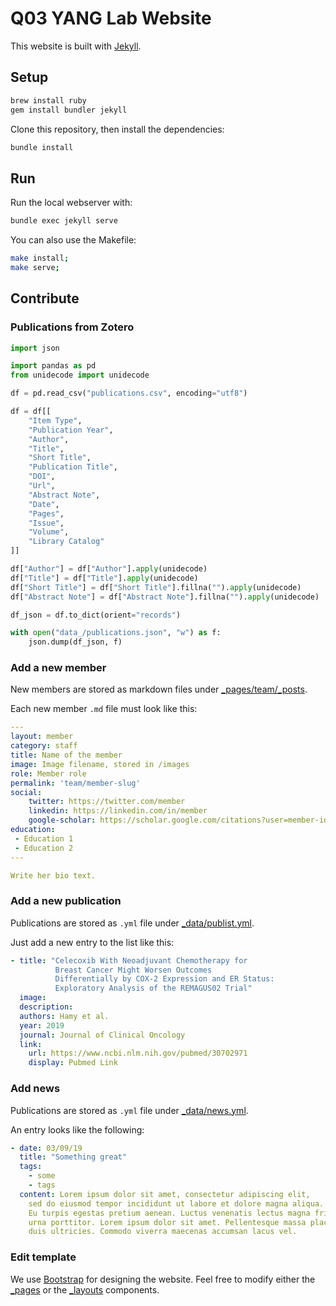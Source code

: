 # Q03 YANG Lab Website

This website is built with [Jekyll](https://jekyllrb.com/).

## Setup

``` bash
brew install ruby
gem install bundler jekyll
```

Clone this repository, then install the dependencies:

``` bash
bundle install
```

## Run

Run the local webserver with:

``` bash
bundle exec jekyll serve
```

You can also use the Makefile:

``` bash
make install;
make serve;
```

## Contribute

### Publications from Zotero

``` python
import json

import pandas as pd
from unidecode import unidecode

df = pd.read_csv("publications.csv", encoding="utf8")

df = df[[
    "Item Type",
    "Publication Year",
    "Author",
    "Title",
    "Short Title",
    "Publication Title",
    "DOI",
    "Url",
    "Abstract Note",
    "Date",
    "Pages",
    "Issue",
    "Volume",
    "Library Catalog"
]]

df["Author"] = df["Author"].apply(unidecode)
df["Title"] = df["Title"].apply(unidecode)
df["Short Title"] = df["Short Title"].fillna("").apply(unidecode)
df["Abstract Note"] = df["Abstract Note"].fillna("").apply(unidecode)

df_json = df.to_dict(orient="records")

with open("data_/publications.json", "w") as f:
    json.dump(df_json, f)
```

### Add a new member

New members are stored as markdown files under [_pages/team/_posts](_pages/team/_posts).

Each new member `.md` file must look like this:

``` yaml
---
layout: member
category: staff
title: Name of the member
image: Image filename, stored in /images
role: Member role
permalink: 'team/member-slug'
social:
    twitter: https://twitter.com/member
    linkedin: https://linkedin.com/in/member
    google-scholar: https://scholar.google.com/citations?user=member-id
education:
 - Education 1
 - Education 2
---

Write her bio text.
```

### Add a new publication

Publications are stored as `.yml` file under [_data/publist.yml](_data/publist.yml).

Just add a new entry to the list like this:

``` yaml
- title: "Celecoxib With Neoadjuvant Chemotherapy for
          Breast Cancer Might Worsen Outcomes
          Differentially by COX-2 Expression and ER Status:
          Exploratory Analysis of the REMAGUS02 Trial"
  image:
  description:
  authors: Hamy et al.
  year: 2019
  journal: Journal of Clinical Oncology
  link:
    url: https://www.ncbi.nlm.nih.gov/pubmed/30702971
    display: Pubmed Link
```

### Add news

Publications are stored as `.yml` file under [_data/news.yml](_data/news.yml).

An entry looks like the following:

```yaml
- date: 03/09/19
  title: "Something great"
  tags:
    - some
    - tags
  content: Lorem ipsum dolor sit amet, consectetur adipiscing elit,
    sed do eiusmod tempor incididunt ut labore et dolore magna aliqua.
    Eu turpis egestas pretium aenean. Luctus venenatis lectus magna fringilla
    urna porttitor. Lorem ipsum dolor sit amet. Pellentesque massa placerat
    duis ultricies. Commodo viverra maecenas accumsan lacus vel.
```

### Edit template

We use [Bootstrap](https://getbootstrap.com/) for designing the website. Feel free to modify either the [_pages](_pages/) or the
[_layouts](_layouts/) components.

